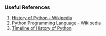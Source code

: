 ### Useful References

1. [History of Python - Wikipedia](https://en.wikipedia.org/wiki/History_of_Python)
2. [Python Programming Language - Wikipedia](https://en.wikipedia.org/wiki/Python_(programming_language))
3. [Timeline of History of Python](https://python-history.blogspot.com/2009/01/brief-timeline-of-python.html)
